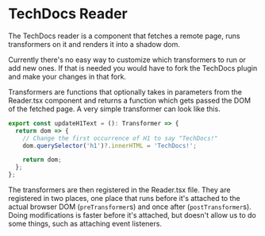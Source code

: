 # TechDocs Reader

The TechDocs reader is a component that fetches a remote page, runs transformers on it and renders it into a shadow dom.

Currently there's no easy way to customize which transformers to run or add new ones. If that is needed you would have to fork the TechDocs plugin and make your changes in that fork.

Transformers are functions that optionally takes in parameters from the Reader.tsx component and returns a function which gets passed the DOM of the fetched page. A very simple transformer can look like this.

```typescript
export const updateH1Text = (): Transformer => {
  return dom => {
    // Change the first occurrence of H1 to say "TechDocs!"
    dom.querySelector('h1')?.innerHTML = 'TechDocs!';

    return dom;
  };
};
```

The transformers are then registered in the Reader.tsx file. They are registered in two places, one place that runs before it's attached to the actual browser DOM (`preTransformer`s) and once after (`postTransformer`s). Doing modifications is faster before it's attached, but doesn't allow us to do some things, such as attaching event listeners.

